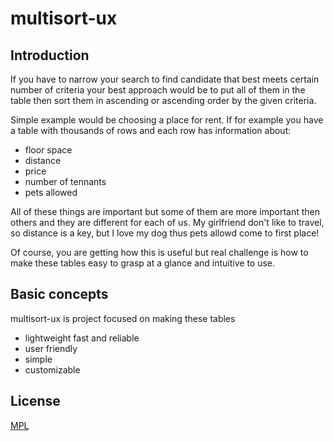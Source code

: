 # multisort-ux

## Introduction

If you have to narrow your search to find candidate that best meets certain number of criteria your best approach would be to put all of them in the table then sort them in ascending or ascending order by the given criteria.

Simple example would be choosing a place for rent.
If for example you have a table with thousands of rows and each row has information about:

 - floor space
 - distance
 - price
 - number of tennants
 - pets allowed

All of these things are important but some of them are more important then others and they are different for each of us. My girlfriend don't like to travel, so distance is a key, but I love my dog thus pets allowd come to first place!

Of course, you are getting how this is useful but real challenge is how to make these tables easy to grasp at a glance and intuitive to use.

## Basic concepts

multisort-ux is project focused on making these tables  

 - lightweight fast and reliable 
 - user friendly
 - simple
 - customizable
 
## License

[MPL][mpl]

[mpl]:<https://www.mozilla.org/en-US/MPL/>

 